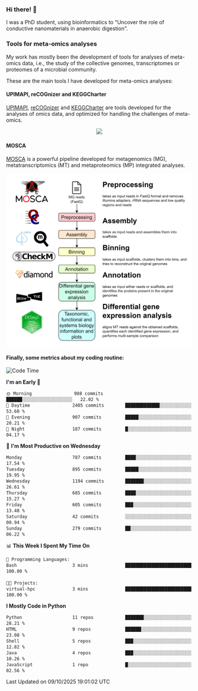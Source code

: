 ### Hi there! 👋

I was a PhD student, using bioinformatics to "Uncover the role of conductive nanomaterials in anaerobic digestion".

### Tools for meta-omics analyses

My work has mostly been the development of tools for analyses of meta-omics data, i.e., the study of the collective genomes, transcriptomes or proteomes of a microbial community.

These are the main tools I have developed for meta-omics analyses:

#### UPIMAPI, reCOGnizer and KEGGCharter

[UPIMAPI](https://github.com/iquasere/UPIMAPI), [reCOGnizer](https://github.com/iquasere/reCOGnizer) and [KEGGCharter](https://github.com/iquasere/KEGGCharter) are tools developed for the analyses of omics data, and optimized for handling the challenges of meta-omics.

<p align="center">
    <img src="assets/annotation_paper.png">
</p>

#### MOSCA

[MOSCA](https://github.com/iquasere/MOSCA) is a powerful pipeline developed for metagenomics (MG), metatranscriptomics (MT) and metaproteomics (MP) integrated analyses.

<p align="center">
    <img src="assets/mosca_workflow.png" align="center" width="700">
</p>


#### Finally, some metrics about my coding routine:

<!--START_SECTION:waka-->
![Code Time](http://img.shields.io/badge/Code%20Time-1%2C043%20hrs%2030%20mins-blue)

**I'm an Early 🐤** 

```text
🌞 Morning                988 commits         ██████░░░░░░░░░░░░░░░░░░░   22.02 % 
🌆 Daytime                2405 commits        █████████████░░░░░░░░░░░░   53.60 % 
🌃 Evening                907 commits         █████░░░░░░░░░░░░░░░░░░░░   20.21 % 
🌙 Night                  187 commits         █░░░░░░░░░░░░░░░░░░░░░░░░   04.17 % 
```
📅 **I'm Most Productive on Wednesday** 

```text
Monday                   787 commits         ████░░░░░░░░░░░░░░░░░░░░░   17.54 % 
Tuesday                  895 commits         █████░░░░░░░░░░░░░░░░░░░░   19.95 % 
Wednesday                1194 commits        ███████░░░░░░░░░░░░░░░░░░   26.61 % 
Thursday                 685 commits         ████░░░░░░░░░░░░░░░░░░░░░   15.27 % 
Friday                   605 commits         ███░░░░░░░░░░░░░░░░░░░░░░   13.48 % 
Saturday                 42 commits          ░░░░░░░░░░░░░░░░░░░░░░░░░   00.94 % 
Sunday                   279 commits         ██░░░░░░░░░░░░░░░░░░░░░░░   06.22 % 
```


📊 **This Week I Spent My Time On** 

```text
💬 Programming Languages: 
Bash                     3 mins              █████████████████████████   100.00 % 

🐱‍💻 Projects: 
virtual-hpc              3 mins              █████████████████████████   100.00 % 
```

**I Mostly Code in Python** 

```text
Python                   11 repos            ███████░░░░░░░░░░░░░░░░░░   28.21 % 
HTML                     9 repos             ██████░░░░░░░░░░░░░░░░░░░   23.08 % 
Shell                    5 repos             ███░░░░░░░░░░░░░░░░░░░░░░   12.82 % 
Java                     4 repos             ███░░░░░░░░░░░░░░░░░░░░░░   10.26 % 
JavaScript               1 repo              █░░░░░░░░░░░░░░░░░░░░░░░░   02.56 % 
```




 Last Updated on 09/10/2025 19:01:02 UTC
<!--END_SECTION:waka-->
